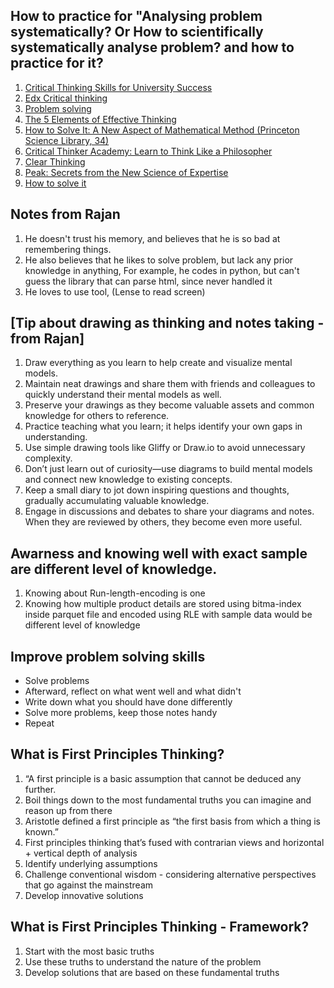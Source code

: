 ## How to practice for "Analysing problem systematically?  Or How to scientifically systematically analyse problem? and how to practice for it?
1. [Critical Thinking Skills for University Success](https://www.coursera.org/learn/critical-thinking-skills)
2. [Edx Critical thinking](https://www.edx.org/learn/critical-thinking-skills)
3. [Problem solving](https://www.coursera.org/learn/problem-solving)
4. [The 5 Elements of Effective Thinking](https://www.amazon.com/5-Elements-Effective-Thinking/dp/0691156662)
5. [How to Solve It: A New Aspect of Mathematical Method (Princeton Science Library, 34)](https://www.amazon.com/How-Solve-Mathematical-Princeton-Science/dp/069111966X)
6. [Critical Thinker Academy: Learn to Think Like a Philosopher](https://www.udemy.com/course/critical-thinker-academy/)
7. [Clear Thinking](https://www.amazon.sg/Clear-Thinking-Turning-Ordinary-Extraordinary/dp/0593086112)
8. [Peak: Secrets from the New Science of Expertise](https://www.amazon.com/Peak-Secrets-New-Science-Expertise-ebook/dp/B011H56MKS)
9. [How to solve it](https://www.amazon.com/How-Solve-Aspect-Mathematical-Method-ebook)

## Notes from Rajan
1. He doesn't trust his memory, and believes that he is so bad at remembering things.
2. He also  believes that he likes to solve problem, but lack any prior knowledge in anything, For example, he codes in python, but can't guess the library that can parse html, since never handled it
3. He loves to use tool, (Lense to read screen)

## [Tip about drawing as thinking and notes taking - from Rajan]
1. Draw everything as you learn to help create and visualize mental models.
1. Maintain neat drawings and share them with friends and colleagues to quickly understand their mental models as well.
1. Preserve your drawings as they become valuable assets and common knowledge for others to reference.
1. Practice teaching what you learn; it helps identify your own gaps in understanding.
1. Use simple drawing tools like Gliffy or Draw.io to avoid unnecessary complexity.
1. Don’t just learn out of curiosity—use diagrams to build mental models and connect new knowledge to existing concepts.
1. Keep a small diary to jot down inspiring questions and thoughts, gradually accumulating valuable knowledge.
1. Engage in discussions and debates to share your diagrams and notes. When they are reviewed by others, they become even more useful.

## Awarness and knowing well with exact sample are different level of knowledge.
1. Knowing about Run-length-encoding is one
2. Knowing how multiple product details are stored using bitma-index inside parquet file and encoded using RLE with sample data would be different level of knowledge

## Improve problem solving skills
* Solve problems
* Afterward, reflect on what went well and what didn't
* Write down what you should have done differently
* Solve more problems, keep those notes handy
* Repeat

## What is First Principles Thinking?
1. “A first principle is a basic assumption that cannot be deduced any further.
  1. Boil things down to the most fundamental truths you can imagine and reason up from there
  1. Aristotle defined a first principle as “the first basis from which a thing is known.”
1. First principles thinking that’s fused with contrarian views and horizontal + vertical depth of analysis
  1. Identify underlying assumptions
  1. Challenge conventional wisdom - considering alternative perspectives that go against the mainstream
  1. Develop innovative solutions

## What is First Principles Thinking - Framework?
1. Start with the most basic truths
1. Use these truths to understand the nature of the problem
1. Develop solutions that are based on these fundamental truths
   
